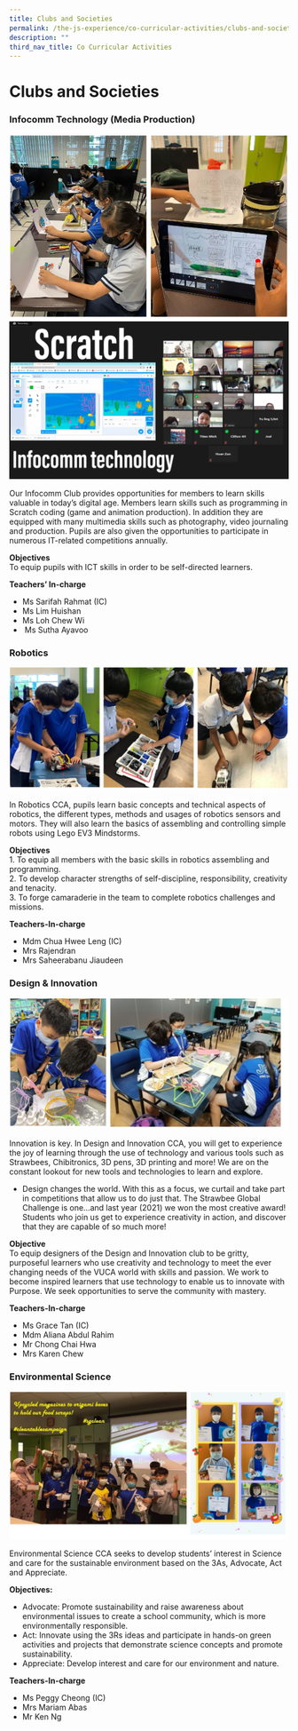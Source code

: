 ```yaml
---
title: Clubs and Societies
permalink: /the-js-experience/co-curricular-activities/clubs-and-societies/
description: ""
third_nav_title: Co Curricular Activities
---
```

# **Clubs and Societies**

  

### Infocomm Technology (Media Production)

![](/images/Infocomm%201.jpg)
![](/images/Infocomm%203.jpg)

Our Infocomm Club provides opportunities for members to learn skills valuable in today’s digital age. Members learn skills such as programming in Scratch coding (game and animation production). In addition they are equipped with many multimedia skills such as photography, video journaling and production. Pupils are also given the opportunities to participate in numerous IT-related competitions annually.  

**Objectives**   
To equip pupils with ICT skills in order to be self-directed learners.

**Teachers’ In-charge**    
* Ms Sarifah Rahmat (IC)
* Ms Lim Huishan
* Ms Loh Chew Wi
*  Ms Sutha Ayavoo

### Robotics

![](/images/robotics1.jpg)

In Robotics CCA, pupils learn basic concepts and technical aspects of robotics, the different types, methods and usages of robotics sensors and motors. They will also learn the basics of assembling and controlling simple robots using Lego EV3 Mindstorms.

**Objectives**   
1\. To equip all members with the basic skills in robotics assembling and programming.   
2\. To develop character strengths of self-discipline, responsibility, creativity and tenacity.  
3\. To forge camaraderie in the team to complete robotics challenges and missions.

**Teachers-In-charge**
* Mdm Chua Hwee Leng (IC)
* Mrs Rajendran
* Mrs Saheerabanu Jiaudeen

### Design & Innovation

![](/images/Design&Innovation.jpg)

Innovation is key. In Design and Innovation CCA, you will get to experience the joy of learning through the use of technology and various tools such as Strawbees, Chibitronics, 3D pens, 3D printing and more! We are on the constant lookout for new tools and technologies to learn and explore.

*   Design changes the world. With this as a focus, we curtail and take part in competitions that allow us to do just that. The Strawbee Global Challenge is one…and last year (2021) we won the most creative award! Students who join us get to experience creativity in action, and discover that they are capable of so much more!

**Objective**   
To equip designers of the Design and Innovation club to be gritty, purposeful learners who use creativity and technology to meet the ever changing needs of the VUCA world with skills and passion. We work to become inspired learners that use technology to enable us to innovate with Purpose. We seek opportunities to serve the community with mastery.

**Teachers-In-charge**  
* Ms Grace Tan (IC)
* Mdm Aliana Abdul Rahim
* Mr Chong Chai Hwa
* Mrs Karen Chew

### Environmental Science

![](/images/Ensci.jpg)

Environmental Science CCA seeks to develop students’ interest in Science and care for the sustainable environment based on the 3As, Advocate, Act and Appreciate.  

**Objectives:**     
* Advocate: Promote sustainability and raise awareness about environmental issues to create a school community, which is more environmentally responsible.  
* Act: Innovate using the 3Rs ideas and participate in hands-on green activities and projects that demonstrate science concepts and promote sustainability.  
* Appreciate: Develop interest and care for our environment and nature.  
  
**Teachers-In-charge**  
* Ms Peggy Cheong (IC)  
* Mrs Mariam Abas  
* Mr Ken Ng